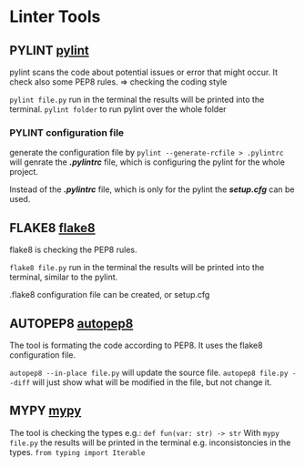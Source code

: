 # Linter Tools

## PYLINT [pylint](https://pylint.pycqa.org/en/latest/user_guide/usage/run.html)

pylint scans the code about potential issues or error that might occur. It check also some PEP8 rules. => checking the coding style

`pylint file.py` run in the terminal the results will be printed into the terminal.
`pylint folder` to run pylint over the whole folder

### PYLINT configuration file

generate the configuration file by `pylint --generate-rcfile > .pylintrc`
will genrate the ***.pylintrc*** file, which is configuring the pylint for the whole project.

Instead of the ***.pylintrc*** file, which is only for the pylint the ***setup.cfg*** can be used.

## FLAKE8 [flake8](https://flake8.pycqa.org/en/latest/)

flake8 is checking the PEP8 rules.

`flake8 file.py` run in the terminal the results will be printed into the terminal, similar to the pylint.

.flake8 configuration file can be created, or setup.cfg

## AUTOPEP8 [autopep8](https://github.com/peter-evans/autopep8)

The tool is formating the code according to PEP8. It uses the flake8 configuration file.

`autopep8 --in-place file.py` will update the source file. `autopep8 file.py --diff` will just show what will be modified in the file, but not change it.

## MYPY [mypy](https://mypy.readthedocs.io/en/stable/)

The tool is checking the types e.g.: `def fun(var: str) -> str`
With `mypy file.py` the results will be printed in the terminal e.g. inconsistoncies in the types.
`from typing import Iterable`